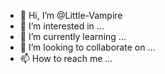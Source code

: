 - 👋 Hi, I’m @Little-Vampire
- 👀 I’m interested in ...
- 🌱 I’m currently learning ...
- 💞️ I’m looking to collaborate on ...
- 📫 How to reach me ...

<!---
Little-Vampire/Little-Vampire is a ✨ special ✨ repository because its `README.md` (this file) appears on your GitHub profile.
You can click the Preview link to take a look at your changes.
--->
